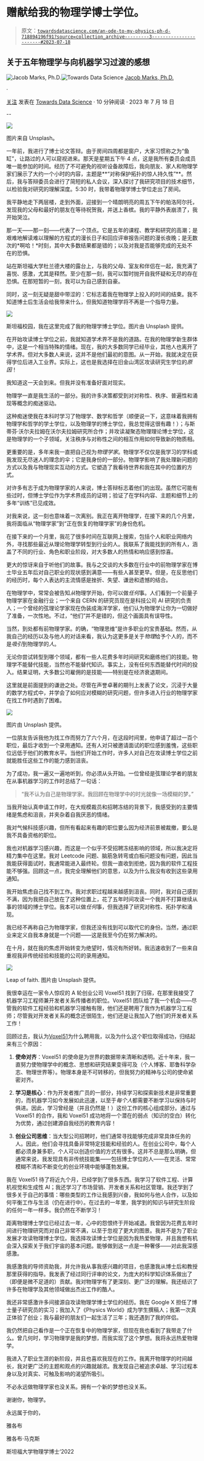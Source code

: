 # 赠献给我的物理学博士学位。

> 原文：[`towardsdatascience.com/an-ode-to-my-physics-ph-d-718894196f91?source=collection_archive---------3-----------------------#2023-07-18`](https://towardsdatascience.com/an-ode-to-my-physics-ph-d-718894196f91?source=collection_archive---------3-----------------------#2023-07-18)

## 关于五年物理学与向机器学习过渡的感想

[](https://medium.com/@jacob_marks?source=post_page-----718894196f91--------------------------------)![Jacob Marks, Ph.D.](https://medium.com/@jacob_marks?source=post_page-----718894196f91--------------------------------)[](https://towardsdatascience.com/?source=post_page-----718894196f91--------------------------------)![Towards Data Science](https://towardsdatascience.com/?source=post_page-----718894196f91--------------------------------) [Jacob Marks, Ph.D.](https://medium.com/@jacob_marks?source=post_page-----718894196f91--------------------------------)

·

[关注](https://medium.com/m/signin?actionUrl=https%3A%2F%2Fmedium.com%2F_%2Fsubscribe%2Fuser%2Ff7dc0c0eae92&operation=register&redirect=https%3A%2F%2Ftowardsdatascience.com%2Fan-ode-to-my-physics-ph-d-718894196f91&user=Jacob+Marks%2C+Ph.D.&userId=f7dc0c0eae92&source=post_page-f7dc0c0eae92----718894196f91---------------------post_header-----------) 发表在 [Towards Data Science](https://towardsdatascience.com/?source=post_page-----718894196f91--------------------------------) · 10 分钟阅读 · 2023 年 7 月 18 日[](https://medium.com/m/signin?actionUrl=https%3A%2F%2Fmedium.com%2F_%2Fvote%2Ftowards-data-science%2F718894196f91&operation=register&redirect=https%3A%2F%2Ftowardsdatascience.com%2Fan-ode-to-my-physics-ph-d-718894196f91&user=Jacob+Marks%2C+Ph.D.&userId=f7dc0c0eae92&source=-----718894196f91---------------------clap_footer-----------)

--

[](https://medium.com/m/signin?actionUrl=https%3A%2F%2Fmedium.com%2F_%2Fbookmark%2Fp%2F718894196f91&operation=register&redirect=https%3A%2F%2Ftowardsdatascience.com%2Fan-ode-to-my-physics-ph-d-718894196f91&source=-----718894196f91---------------------bookmark_footer-----------)![](img/a3c8c1147fdd45191a6e1fc6574c9a09.png)

图片来自 Unsplash。

一年前，我进行了博士论文答辩。由于房间四周都是窗户，大家习惯称之为“鱼缸”，让路过的人可以窥视进来。那天是星期五下午 4 点，这是我所有委员会成员唯一能参加的时间。经历了不可避免的视听设备故障后，我向朋友、家人和物理学家们展示了大约一个小时的内容，主题是**“对称保护拓扑的惊人持久性”**。然后，我与答辩委员会进行了简短的私人会议，深入探讨了我研究项目的技术细节，以检验我对研究的理解深度。5:30 时，我带着物理学博士学位走出了房间。

我平静地走下两层楼，走到外面，迎接到一个晴朗明亮的周五下午的帕洛阿尔托，发现我的父母和最好的朋友在等待祝贺我，并送上香槟。我的平静外表崩溃了，我开始哭泣。

那一天——那一刻——代表了一个顶点。它是五年的课程、教学和研究的高潮；是艰难地解读难以理解的方程式的漫长日子和回应评审报告问题的漫长夜晚；是无数次的*啊哈！*时刻，其中大多数结果都是错的；以及对我是否能够完成的无处不在的恐惧。

站在斯坦福大学杜兰德大楼的露台上，与我的父母、室友和伴侣在一起，我充满了喜悦、感激，尤其是释然。至少在那一刻，我可以暂时抛开自我怀疑和无尽的存在恐惧。在那短暂的一刻，我可以为自己感到自豪。

同时，这一刻无疑是甜中带涩的：它标志着我在物理学上投入的时间的结束。我不知道博士后生活会给我带来什么，但我知道物理学将不再是一个指导力量。

![](img/6453226d88a8f072dab1a931e3d9b822.png)

斯坦福校园，我在这里完成了我的物理学博士学位。图片由 Unsplash 提供。

在开始攻读博士学位之前，我就知道学术界不是我的道路。在我的物理学新生群体中，这是一个相当特殊的情绪。现在，我的大多数同学已经毕业，其他人也离开了学术界。但对大多数人来说，这并不是他们最初的意图。从一开始，我就决定在获得学位后进入工业界。实际上，这也是我选择在旧金山湾区攻读研究生学位的*原因*！

我知道这一天会到来。但我并没有准备好面对现实。

物理学一直是我生活的一部分。我的许多决策都受到对对称性、秩序、普遍性和涌现等概念的痴迷驱动。

这种痴迷使我在本科时学习了物理学、数学和哲学（顺便说一下，这意味着我拥有物理学和哲学的学士学位，以及物理学的博士学位，我总觉得这很有趣！）；与斯蒂芬·沃尔夫拉姆在沃尔夫拉姆研究所合作；并攻读凝聚态物理理论博士学位，这是物理学的一个子领域，关注秩序与对称性之间的相互作用如何导致新的物质相。

更重要的是，多年来我一直把自己视为*物理学家*。物理学不仅仅是我学习的学科或我发现无尽迷人的理念的伞；它是我身份的一部分。物理学影响了我处理新问题的方式以及我与物理现实互动的方式。它塑造了我看待世界和我在其中的位置的方式。

对许多有志于成为物理学家的人来说，博士答辩标志着他们的出现。虽然它可能有些过时，但博士学位作为学术界成员的证明；验证了在学科内容、主题和细节上的多年“训练”已见成效。

对我来说，这一刻也意味着一次离别。我正在离开物理学，在接下来的几个月里，我将面临从“物理学家”到“正在恢复的物理学家”的身份危机。

在接下来的一个月里，我花了很多时间在互联网上搜索，包括个人和职业网络内外，寻找那些最近从理论物理学转型到行业的人。我联系了我能找到的所有人，涵盖了不同的行业、角色和职业阶段，对大多数人的热情和响应感到惊喜。

更大的惊讶来自于听他们的故事。我与之交谈的大多数在行业中的前物理学家在博士毕业五年后对自己职业的现状感到满意——有些人甚至更早。但是，在反思他们的经历时，每个人表达的主流情感是挫折、失望、谦逊和遗憾的结合。

在物理学中，常常会被告知*从*物理学开始，你可以做*任何*事。人们看到一个前量子物理学家在金融行业；一个来自 CERN 的研究员现在是科技公司 AI 研究的负责人；一个曾经的弦理论学家现在伪装成海洋学家，他们认为物理学让你为一切做好了准备，一次性地。不过，“他们”并不是错的，但这个画面具有误导性。

当然，到处都有前物理学家。的确，“物理思维”是许多职业的宝贵基础。然而，从我自己的经历以及与他人的对话来看，我认为这更多是关于*物理*给予个人的，而不是*吸引*到物理学的*人*。

无论你尝试转型到哪个领域，都有一些人花费多年时间研究和磨练他们的技能。物理学不能替代技能，当然也不能替代知识。事实上，没有任何东西能替代时间的投入。结果证明，大多数公司雇佣的是技能——特别是在经济衰退期间。

这里就是前面提到的谦逊之处。尽管在声誉卓著的期刊上发表了论文，沉浸于大量的数学方程式中，并学会了如何应对模糊的研究问题，但许多进入行业的物理学家在找工作时遇到了困难。

![](img/e3d52370442ea16cbe46c615d5ed0104.png)

图片由 Unsplash 提供。

一位朋友告诉我他为找工作而努力了六个月，在这段时间里，他申请了超过一百个职位，最后才收到一个录用通知。还有人对只被邀请面试的职位感到羞愧，这些职位远低于他们的教育水平。当他们开始工作时，许多人对自己在攻读博士学位之前就能胜任这些工作的能力感到沮丧。

为了成功，我一遍又一遍地听到，你必须从头开始。一位曾经是弦理论学者的朋友在从事机器学习的工作时总结了一句话：

> “我不认为自己是物理学家。我回顾在物理学中的时光就像一场模糊的梦。”

当我开始认真申请工作时，在大规模裁员和招聘冻结的背景下，我感受到的主要情绪是焦虑和沮丧，并夹杂着自我厌恶的情绪。

我对气候科技感兴趣，但所有看起来有趣的职位要么因为经济前景被裁撤，要么是我不具备资格的职位。

我也对机器学习感兴趣，而这是一个似乎不受招聘冻结影响的领域，所以我决定将精力集中在这里。我对 Leetcode 问题、脑筋急转弯或白板问题没有问题，因此当我能获得面试时，我通常能进入最终轮。但我一直收到拒绝，因为我的软件工程技能不够强。回顾这一点，我完全理解他们的意思，以及为什么我没有收到这些录用通知。

我开始焦虑自己找不到工作。我对求职过程越来越感到沮丧。同时，我对自己感到不满，因为我把自己放在了这种位置上，花了五年时间攻读一个我并不打算继续从事的领域的博士学位。我本可以做*任何*事，但我选择了研究对称性、拓扑学和涌现。

我已经不再称自己为物理学家，但我还没有找到可以取代它的身份。当然，通过职业来定义自我本身就是一个问题——这是我至今仍在努力解决的。

在十月，就在我的焦虑开始转变为绝望时，情况有所好转。我迅速收到了一些来自重视我非传统经验和技能的公司的录用通知。

![](img/06eb790582aa8c69bb7a51a8c3d78244.png)

Leap of faith. 图片由 Unsplash 提供。

我很幸运在一家令人惊叹的 A 轮创业公司 Voxel51 找到了归宿，在那里我接受了机器学习工程师兼开发者关系传播者的职位。Voxel51 团队给了我一个机会——尽管我的软件工程经验和机器学习接触有限，他们还是聘用了我作为机器学习工程师；尽管我对开发者关系的概念还很陌生，他们还是让我加入了他们的开发者关系工作！

回顾过去，我认为[Voxel51](https://voxel51.com/)为什么聘用我，以及为什么这个职位取得成功，归结起来有三个原因：

1.  **使命对齐**：Voxel51 的使命是为世界的数据带来清晰和透明。近十年来，我一直努力使物理学中的概念、思想和研究结果变得可及（个人博客、耶鲁科学杂志、物理世界等）。物理本身是不可转移的，但我努力的精神与公司的使命紧密对齐。

1.  **学习是核心**：作为开发者推广员的一部分，持续学习和探索新技术是非常重要的，而机器学习如今发展如此迅速，以至于*每个人*都需要不断学习以保持与时俱进。因此，学习曾经是（并且仍然是！）这份工作的核心组成部分。通过与 Voxel51 的合作，我和 Voxel51 成功地将一个潜在的弱点（知识的空白）转化为优势，通过创建源自我经历的教育内容！

1.  **创业公司思维**：当大型公司招聘时，他们通常寻找能够完成非常具体任务的人。因此，他们会寻找具备非常特定技能和经验的人。在创业公司中，每个人都必须身兼多职，个人可以创造价值的方式有很多。这并不总是那么明确，但通常来说，我发现具有非传统技能集——包括博士学位的人——在灵活、常常模糊不清和不断变化的创业环境中能够蓬勃发展。

我在 Voxel51 待了将近九个月，已经学到了很多东西。我学习了软件工程、计算机视觉和生成性 AI；我还学习了市场营销、开发者关系和社区管理。我还学到了很多关于自己的事情：哪些类型的工作让我感到兴奋，我如何与他人合作，以及如何平衡工作与生活（仍在进行中）。在过去的一年里，我学到的知识与研究生阶段的任何一年一样多。我仍然在不断学习！

距离物理博士学位已经过去一年，心中的怨恨终于开始减退。我曾因为花费五年时间进行物理研究而对自己非常不满，以至于忽视了更大的图景。我并不是为了职业发展才攻读物理博士学位。我选择攻读博士学位是因为我热爱物理，并且我想有机会深入探索关于我们宇宙的基本问题。能够做到这一点是一种奢侈——对此我深感感激。

我感激我的导师资助我，并允许我从事我感兴趣的项目，也感激我从博士后和教授那里获得的指导。我发表了经过同行评审的论文，为庞大的科学知识体系做出了（即便是微不足道的）贡献。我对物理学有了更深刻、更广泛的理解。我还结识了许多在物理学及其他领域做出杰出工作的酷人。

我还非常感激许多间接源自攻读物理学博士学位的经历。我在 Google X 担任了博士量子研究员的实习；我加入了《Physics World》成为学生撰稿人；我第一次真正体验了创业；我与最好的朋友们一起生活了三年；我还遇到了我的伴侣。

我仍然把自己看作是一个正在恢复中的物理学家，但现在我也看到了我带走了什么。曾几何时，学习物理学是我的梦想，而我实现了这个梦想。我将永远热爱物理学。

我进入了职业生涯的新阶段，并且也喜欢我现在的工作。我离开物理学的时间越长，我对更广泛的主题和观点的兴趣就越浓。我发现自己被追求卓越、学习过程本身以及对真实、可触及影响的渴望所吸引。

不必永远做物理学家也没关系。拥有一个新的梦想也没关系。

谢谢你，物理学。

永远属于你的，

雅各布

雅各布·马克斯

斯坦福大学物理学博士‘2022
